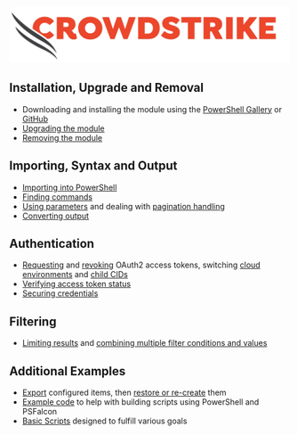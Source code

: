 ![CrowdStrike Falcon](https://raw.githubusercontent.com/CrowdStrike/falconpy/main/docs/asset/cs-logo.png)
## Installation, Upgrade and Removal
* Downloading and installing the module using the [PowerShell Gallery](https://github.com/CrowdStrike/psfalcon/wiki/Installation,-Upgrade-and-Removal#use-the-powershell-gallery) or [GitHub](https://github.com/CrowdStrike/psfalcon/wiki/Installation,-Upgrade-and-Removal#download-from-github)
* [Upgrading the module](https://github.com/CrowdStrike/psfalcon/wiki/Installation,-Upgrade-and-Removal#upgrade)
* [Removing the module](https://github.com/CrowdStrike/psfalcon/wiki/Installation,-Upgrade-and-Removal#removal)
## Importing, Syntax and Output
* [Importing into PowerShell](https://github.com/CrowdStrike/psfalcon/wiki/Importing,-Syntax-and-Output#Import-the-Module)
* [Finding commands](https://github.com/CrowdStrike/psfalcon/wiki/Importing,-Syntax-and-Output#List-available-commands)
* [Using parameters](https://github.com/CrowdStrike/psfalcon/wiki/Importing,-Syntax-and-Output#Using-parameters) and dealing with [pagination handling](https://github.com/CrowdStrike/psfalcon/wiki/Importing,-Syntax-and-Output#-all)
* [Converting output](https://github.com/CrowdStrike/psfalcon/wiki/Importing,-Syntax-and-Output#converting-output)
## Authentication
* [Requesting](https://github.com/CrowdStrike/psfalcon/wiki/Authentication#get-an-auth-token) and [revoking](https://github.com/CrowdStrike/psfalcon/wiki/Authentication#revoke-an-auth-token) OAuth2 access tokens, switching [cloud environments](https://github.com/CrowdStrike/psfalcon/wiki/Authentication#alternate-clouds) and [child CIDs](https://github.com/CrowdStrike/psfalcon/wiki/Authentication#child-environments)
* [Verifying access token status](https://github.com/CrowdStrike/psfalcon/wiki/Authentication#verifying-token-status)
* [Securing credentials](https://github.com/CrowdStrike/psfalcon/wiki/Authentication#verifying-token-status)
## Filtering
* [Limiting results](https://github.com/CrowdStrike/psfalcon/wiki/Filtering#Falcon-Query-Language) and [combining multiple filter conditions and values](https://github.com/CrowdStrike/psfalcon/wiki/Filtering#multiple-values)
## Additional Examples
* [Export](https://github.com/CrowdStrike/psfalcon/wiki/Configuration-Export-and-Import#export-all-configurations) configured items, then [restore or re-create](https://github.com/CrowdStrike/psfalcon/wiki/Configuration-Export-and-Import#import-configurations) them
* [Example code](https://github.com/CrowdStrike/psfalcon/wiki/Code-Examples) to help with building scripts using PowerShell and PSFalcon
* [Basic Scripts](https://github.com/CrowdStrike/psfalcon/wiki/Basic-Scripts) designed to fulfill various goals
